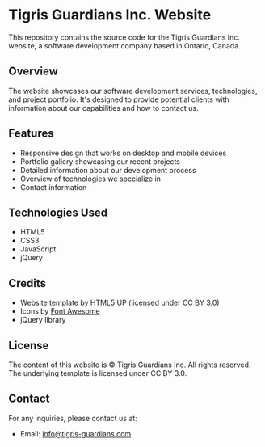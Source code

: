 # Tigris Guardians Inc. Website

This repository contains the source code for the Tigris Guardians Inc. website, a software development company based in Ontario, Canada.

## Overview

The website showcases our software development services, technologies, and project portfolio. It's designed to provide potential clients with information about our capabilities and how to contact us.

## Features

- Responsive design that works on desktop and mobile devices
- Portfolio gallery showcasing our recent projects
- Detailed information about our development process
- Overview of technologies we specialize in
- Contact information

## Technologies Used

- HTML5
- CSS3
- JavaScript
- jQuery

## Credits

- Website template by [HTML5 UP](https://html5up.net/) (licensed under [CC BY 3.0](https://creativecommons.org/licenses/by/3.0/))
- Icons by [Font Awesome](https://fontawesome.io/)
- jQuery library

## License

The content of this website is © Tigris Guardians Inc. All rights reserved.
The underlying template is licensed under CC BY 3.0.

## Contact

For any inquiries, please contact us at:
- Email: info@tigris-guardians.com